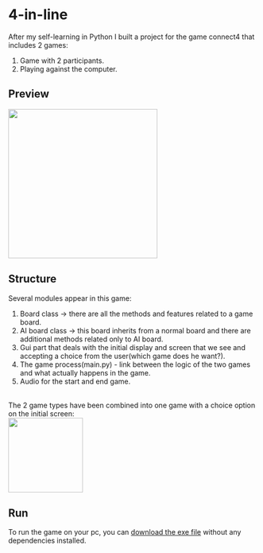 # 4-in-line
After my self-learning in Python I built a project for the game connect4 that includes 2 games:
1) Game with 2 participants.
2) Playing against the computer.

<h2>Preview</h2>
<img src="https://github.com/GalSaid/4-in-line-python-game/assets/120250560/63c89f66-a168-4af6-bbdd-607c541b741a" width=300>
<h2>Structure</h2>

Several modules appear in this game:</br>
1) Board class -> there are all the methods and features related to a game board.</br>
2) AI board class -> this board inherits from a normal board and there are additional methods related only to AI board.</br>
3) Gui part that deals with the initial display and screen that we see and accepting a choice from the user(which game does he want?).</br>
4) The game process(main.py) - link between the logic of the two games and what actually happens in the game.</br>
5) Audio for the start and end game.</br></br>

The 2 game types have been combined into one game with a choice option on the initial screen:</br>
<img tital="Initial screen" src="https://github.com/GalSaid/4-in-line-python-game/assets/120250560/4907d5d9-35a2-45c6-8bb1-b38c6c8ed655" width=150></br>

<h2>Run</h2>
To run the game on your pc, you can <a href=https://github.com/GalSaid/4-in-line-python-game/blob/a726024f99ef4b431d76d7ea6d469862bdf4f51a/main.exe>download the exe file</a> without any dependencies installed.


